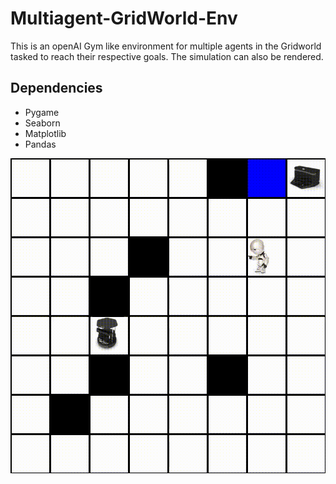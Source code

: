 # Multiagent-GridWorld-Env
This is an openAI Gym like environment for multiple agents in the Gridworld tasked to reach their respective goals. The simulation can also be rendered.

## Dependencies
* Pygame
* Seaborn
* Matplotlib
* Pandas

![](demo.gif)
